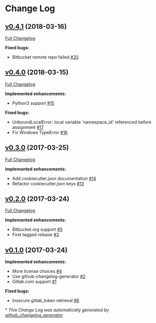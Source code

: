 # Change Log

## [v0.4.1](https://github.com/nathanurwin/cookiecutter-git/tree/v0.4.1) (2018-03-16)

[Full Changelog](https://github.com/nathanurwin/cookiecutter-git/compare/v0.4.0...v0.4.1)

**Fixed bugs:**

- Bitbucket remote repo failed [\#20](https://github.com/nathanurwin/cookiecutter-git/issues/20)

## [v0.4.0](https://github.com/nathanurwin/cookiecutter-git/tree/v0.4.0) (2018-03-15)

[Full Changelog](https://github.com/nathanurwin/cookiecutter-git/compare/v0.3.0...v0.4.0)

**Implemented enhancements:**

- Python3 support [\#15](https://github.com/nathanurwin/cookiecutter-git/issues/15)

**Fixed bugs:**

- UnboundLocalError: local variable 'namespace\_id' referenced before assignment [\#17](https://github.com/nathanurwin/cookiecutter-git/issues/17)
- Fix Windows TypeError [\#16](https://github.com/nathanurwin/cookiecutter-git/issues/16)

## [v0.3.0](https://github.com/nathanurwin/cookiecutter-git/tree/v0.3.0) (2017-03-25)

[Full Changelog](https://github.com/nathanurwin/cookiecutter-git/compare/v0.2.0...v0.3.0)

**Implemented enhancements:**

- Add cookiecutter.json documentation [\#14](https://github.com/nathanurwin/cookiecutter-git/issues/14)
- Refactor cookiecutter.json keys [\#13](https://github.com/nathanurwin/cookiecutter-git/issues/13)

## [v0.2.0](https://github.com/nathanurwin/cookiecutter-git/tree/v0.2.0) (2017-03-24)

[Full Changelog](https://github.com/nathanurwin/cookiecutter-git/compare/v0.1.0...v0.2.0)

**Implemented enhancements:**

- Bitbucket.org support [\#5](https://github.com/nathanurwin/cookiecutter-git/issues/5)
- First tagged release [\#3](https://github.com/nathanurwin/cookiecutter-git/issues/3)

## [v0.1.0](https://github.com/nathanurwin/cookiecutter-git/tree/v0.1.0) (2017-03-24)

**Implemented enhancements:**

- More license choices [\#4](https://github.com/nathanurwin/cookiecutter-git/issues/4)
- Use github-changelog-generator [\#2](https://github.com/nathanurwin/cookiecutter-git/issues/2)
- Gitlab.com support [\#1](https://github.com/nathanurwin/cookiecutter-git/issues/1)

**Fixed bugs:**

- Insecure gitlab\_token retrieval [\#6](https://github.com/nathanurwin/cookiecutter-git/issues/6)

\* *This Change Log was automatically generated by [github_changelog_generator](https://github.com/skywinder/Github-Changelog-Generator)*
